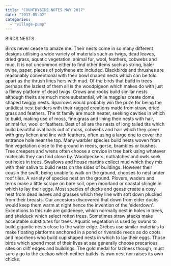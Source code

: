 ```yaml
---
title: "COUNTRYSIDE NOTES MAY 2017"
date: "2017-05-02"
categories: 
  - "village-pump"
---
```


BIRDS’NESTS

Birds never cease to amaze me. Their nests come in so many different designs utilising a wide variety of materials such as twigs, dead leaves, dried grass, aquatic vegetation, animal fur, wool, feathers, cobwebs and mud. It is not uncommon either to find other items such as string, baler twine, paper, pieces of polythene etc included. Blackbirds and thrushes are reasonably conventional with their bowl shaped nests which can be told apart as the thrush lines hers with mud. Of the birds that build in trees perhaps the laziest of them all is the woodpigeon which makes do with just a flimsy platform of dead twigs. Crows and rooks build similar nests although theirs are much more substantial, while magpies create dome shaped twiggy nests. Sparrows would probably win the prize for being the untidiest nest builders with their ragged creations made from straw, dried grass and feathers. The tit family are much neater, seeking cavities in which to build, making use of moss, fine grass and lining their nests with hair, animal fur, wool or feathers. Best of all are the nests of long tailed tits which build beautiful oval balls out of moss, cobwebs and hair which they cover with grey lichen and line with feathers, often using a large one to cover the entrance hole near the top. Many warbler species build nests woven from fine vegetation close to the ground in reeds, gorse, brambles or bushes. Tree creepers and wrens often choose a crevice in tree bark using whatever materials they can find close by. Woodpeckers, nuthatches and owls seek out holes in trees. Swallows and house martins collect mud which they mix with their saliva to build nests on the sides of buildings. However their cousin the swift, being unable to walk on the ground, chooses to nest under roof tiles. A variety of species nest on the ground. Plovers, waders and terns make a little scrape on bare soil, open moorland or coastal shingle in which to lay their eggs. Most species of ducks and geese create a cosy nest from dead leaves and grasses which they line with soft down plucked from their breasts. Our ancestors discovered that down from eider ducks would keep them warm at night hence the invention of the ‘eiderdown’. Exceptions to this rule are goldeneye, which normally nest in holes in trees, and shelduck which select rotten trees. Sometimes straw stacks make acceptable substitutes for trees. Aquatic vegetation is used by swans to build gigantic nests close to the water edge. Grebes use similar materials to make floating platforms anchored in a pond or riverside reeds as do coots and moorhens who build cup shaped nests in which to lay their eggs. Those birds which spend most of their lives at sea generally choose precarious sites on cliff edges and buildings. The gold medal for laziness though, must surely go to the cuckoo which neither builds its own nest nor raises its own chicks.
